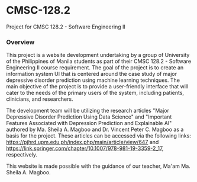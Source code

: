 # CMSC-128.2
Project for CMSC 128.2 - Software Engineering II

### Overview
This project is a website development undertaking by a group of University of the Philippines of Manila students as part of their CMSC 128.2 - Software Engineering II course requirement. The goal of the project is to create an information system UI that is centered around the case study of major depressive disorder prediction using machine learning techniques. The main objective of the project is to provide a user-friendly interface that will cater to the needs of the primary users of the system, including patients, clinicians, and researchers.

The development team will be utilizing the research articles "Major Depressive Disorder Prediction Using Data Science" and "Important Features Associated with Depression Prediction and Explainable AI" authored by Ma. Sheila A. Magboo and Dr. Vincent Peter C. Magboo as a basis for the project. These articles can be accessed via the following links: https://pjhrd.upm.edu.ph/index.php/main/article/view/647 and https://link.springer.com/chapter/10.1007/978-981-19-3359-2_17, respectively.

This website is made possible with the guidance of our teacher, Ma'am Ma. Sheila A. Magboo. 
